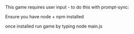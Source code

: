 This game requires user input - to do this with prompt-sync: 

Ensure you have node + npm installed

once installed run game by typing node main.js
